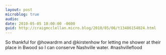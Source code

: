 ```yaml
---
layout: post
microblog: true
audio: 
date: 2010-05-05 18:00:00 -0600
guid: http://craigmcclellan.micro.blog/2010/05/06/t13486154024.html
---
```

So thankful for @howardrm and @kirstenhow for letting me shower at their place in Bwood so I can conserve Nashville water. #nashvilleflood
